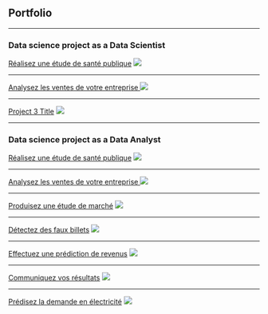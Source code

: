 ## Portfolio

---

### Data science project as a Data Scientist

[Réalisez une étude de santé publique](/sample_page)
<img src="images/dummy_thumbnail.jpg?raw=true"/>

---
[Analysez les ventes de votre entreprise ](/pdf/sample_presentation.pdf)
<img src="images/dummy_thumbnail.jpg?raw=true"/>

---
[Project 3 Title](http://example.com/)
<img src="images/dummy_thumbnail.jpg?raw=true"/>

---

### Data science project as a Data Analyst

[Réalisez une étude de santé publique](/sample_page)
<img src="images/dummy_thumbnail.jpg?raw=true"/>

---
[Analysez les ventes de votre entreprise ](/pdf/sample_presentation.pdf)
<img src="images/dummy_thumbnail.jpg?raw=true"/>

---
[Produisez une étude de marché](http://example.com/)
<img src="images/dummy_thumbnail.jpg?raw=true"/>

---

[Détectez des faux billets](http://example.com/)
<img src="images/dummy_thumbnail.jpg?raw=true"/>

---

[Effectuez une prédiction de revenus](http://example.com/)
<img src="images/dummy_thumbnail.jpg?raw=true"/>

---

[Communiquez vos résultats](http://example.com/)
<img src="images/dummy_thumbnail.jpg?raw=true"/>

---

[Prédisez la demande en électricité](http://example.com/)
<img src="images/dummy_thumbnail.jpg?raw=true"/>

